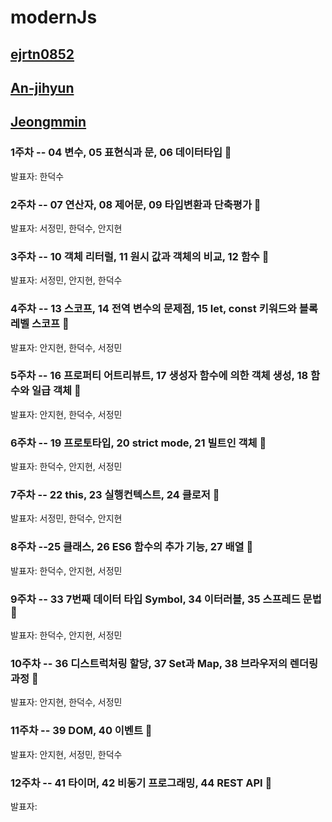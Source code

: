 # modernJs

## [ejrtn0852](https://github.com/ejrtn0852)

## [An-jihyun](https://github.com/An-jihyun)

## [Jeongmmin](https://github.com/Jeongmmin)

### 1주차 -- 04 변수, 05 표현식과 문, 06 데이터타입 🥸
발표자: 한덕수

### 2주차 -- 07 연산자, 08 제어문, 09 타입변환과 단축평가 🥸
발표자: 서정민, 한덕수, 안지현  

### 3주차 -- 10 객체 리터럴, 11 원시 값과 객체의 비교, 12 함수 🫠
발표자: 서정민, 안지현, 한덕수

### 4주차 -- 13 스코프, 14 전역 변수의 문제점, 15 let, const 키워드와 블록 레벨 스코프 🫠
발표자: 안지현, 한덕수, 서정민

### 5주차 -- 16 프로퍼티 어트리뷰트, 17 생성자 함수에 의한 객체 생성, 18 함수와 일급 객체 🫠
발표자: 안지현, 한덕수, 서정민

### 6주차 -- 19 프로토타입, 20 strict mode, 21 빌트인 객체 🫠
발표자: 한덕수, 안지현, 서정민

### 7주차 -- 22 this, 23 실행컨텍스트, 24 클로저 🫠
발표자: 서정민, 한덕수, 안지현

### 8주차 --25 클래스, 26 ES6 함수의 추가 기능, 27 배열 🫠
발표자: 한덕수, 안지현, 서정민

### 9주차 -- 33 7번째 데이터 타입 Symbol, 34 이터러블, 35 스프레드 문법 🫠
발표자: 한덕수, 안지현, 서정민

### 10주차 -- 36 디스트럭처링 할당, 37 Set과 Map, 38 브라우저의 렌더링 과정 🫠
발표자: 안지현, 한덕수, 서정민

### 11주차 -- 39 DOM, 40 이벤트 🫠
발표자: 안지현, 서정민, 한덕수

### 12주차 -- 41 타이머, 42 비동기 프로그래밍, 44 REST API 🫠
발표자:
